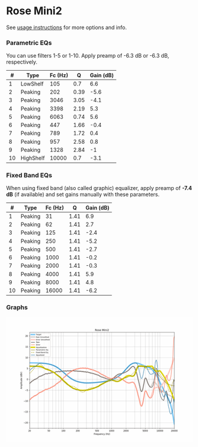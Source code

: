 # Rose Mini2
See [usage instructions](https://github.com/jaakkopasanen/AutoEq#usage) for more options and info.

### Parametric EQs
You can use filters 1-5 or 1-10. Apply preamp of -6.3 dB or -6.3 dB, respectively.

|   # | Type      |   Fc (Hz) |    Q |   Gain (dB) |
|-----|-----------|-----------|------|-------------|
|   1 | LowShelf  |       105 | 0.7  |         6.6 |
|   2 | Peaking   |       202 | 0.39 |        -5.6 |
|   3 | Peaking   |      3046 | 3.05 |        -4.1 |
|   4 | Peaking   |      3398 | 2.19 |         5.3 |
|   5 | Peaking   |      6063 | 0.74 |         5.6 |
|   6 | Peaking   |       447 | 1.66 |        -0.4 |
|   7 | Peaking   |       789 | 1.72 |         0.4 |
|   8 | Peaking   |       957 | 2.58 |         0.8 |
|   9 | Peaking   |      1328 | 2.84 |        -1   |
|  10 | HighShelf |     10000 | 0.7  |        -3.1 |

### Fixed Band EQs
When using fixed band (also called graphic) equalizer, apply preamp of **-7.4 dB** (if available) and set gains manually with these parameters.

|   # | Type    |   Fc (Hz) |    Q |   Gain (dB) |
|-----|---------|-----------|------|-------------|
|   1 | Peaking |        31 | 1.41 |         6.9 |
|   2 | Peaking |        62 | 1.41 |         2.7 |
|   3 | Peaking |       125 | 1.41 |        -2.4 |
|   4 | Peaking |       250 | 1.41 |        -5.2 |
|   5 | Peaking |       500 | 1.41 |        -2.7 |
|   6 | Peaking |      1000 | 1.41 |        -0.2 |
|   7 | Peaking |      2000 | 1.41 |        -0.3 |
|   8 | Peaking |      4000 | 1.41 |         5.9 |
|   9 | Peaking |      8000 | 1.41 |         4.8 |
|  10 | Peaking |     16000 | 1.41 |        -6.2 |

### Graphs
![](./Rose%20Mini2.png)
